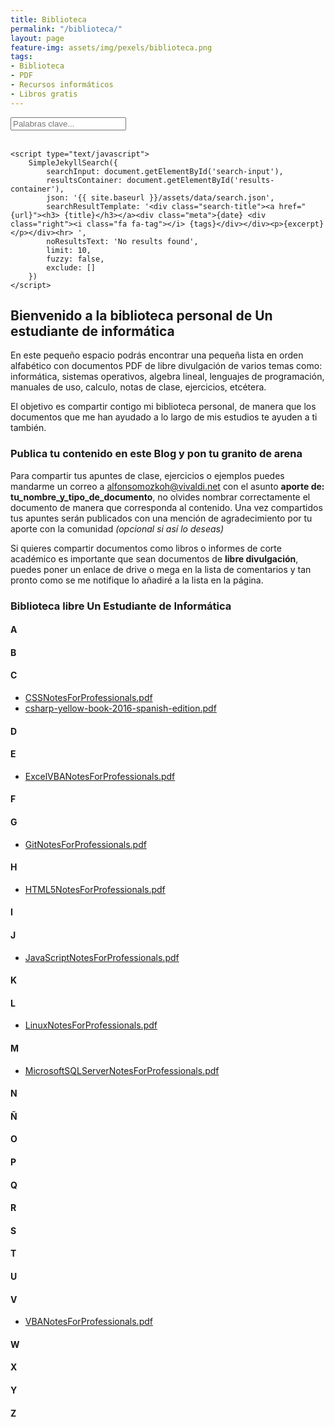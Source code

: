```yaml
---
title: Biblioteca
permalink: "/biblioteca/"
layout: page
feature-img: assets/img/pexels/biblioteca.png
tags:
- Biblioteca
- PDF
- Recursos informáticos
- Libros gratis
---
```

<input type="text" id="search-input" placeholder="Palabras clave..." class="search-bar">
<br>
<br>
<ul id="results-container"></ul>

<section>
    <!-- Script pointing to jekyll-search.js -->
    <script src="{{ site.baseurl }}/assets/js/vendor/simple-jekyll-search.min.js" type="text/javascript"></script>

    <script type="text/javascript">
        SimpleJekyllSearch({
            searchInput: document.getElementById('search-input'),
            resultsContainer: document.getElementById('results-container'),
            json: '{{ site.baseurl }}/assets/data/search.json',
            searchResultTemplate: '<div class="search-title"><a href="{url}"><h3> {title}</h3></a><div class="meta">{date} <div class="right"><i class="fa fa-tag"></i> {tags}</div></div><p>{excerpt}</p></div><hr> ',
            noResultsText: 'No results found',
            limit: 10,
            fuzzy: false,
            exclude: []
        })
    </script>
</section>

## Bienvenido a la biblioteca personal de Un estudiante de informática

En este pequeño espacio podrás encontrar una pequeña lista en orden alfabético con documentos PDF de libre divulgación de varios temas como: informática, sistemas operativos, algebra lineal, lenguajes de programación, manuales de uso, calculo, notas de clase, ejercicios, etcétera. 

El objetivo es compartir contigo mi biblioteca personal, de manera que los documentos que me han ayudado a lo largo de mis estudios te ayuden a ti también.

### Publica tu contenido en este Blog y pon tu granito de arena 
Para compartir tus apuntes de clase, ejercicios o ejemplos puedes mandarme un correo a [alfonsomozkoh@vivaldi.net](mailto:alonsomozkoh@vivaldi.net) con el asunto **aporte de: tu_nombre_y_tipo_de_documento**, no olvides nombrar correctamente el documento de manera que corresponda al contenido. Una vez compartidos tus apuntes serán publicados con una mención de agradecimiento por tu aporte con la comunidad  *(opcional si así lo deseas)*

Si quieres compartir documentos como libros o informes de corte académico es importante que sean documentos de **libre divulgación**, puedes poner un enlace de drive o mega en la lista de comentarios y tan pronto como se me notifique lo añadiré a la lista en la página.

### Biblioteca libre Un Estudiante de Informática

#### A

#### B

#### C

+ [CSSNotesForProfessionals.pdf](https://github.com/alfonsomozkoh/Docs/raw/master/Libros/CSSNotesForProfessionals.pdf
)
+ [csharp-yellow-book-2016-spanish-edition.pdf](https://github.com/alfonsomozkoh/Docs/raw/master/Libros/csharp-yellow-book-2016-spanish-edition.pdf)

#### D

#### E

+ [ExcelVBANotesForProfessionals.pdf](https://github.com/alfonsomozkoh/Docs/raw/master/Libros/ExcelVBANotesForProfessionals.pdf)

#### F

#### G

+ [GitNotesForProfessionals.pdf](https://github.com/alfonsomozkoh/Docs/raw/master/Libros/GitNotesForProfessionals.pdf
)

#### H

+ [HTML5NotesForProfessionals.pdf](https://github.com/alfonsomozkoh/Docs/raw/master/Libros/HTML5NotesForProfessionals.pdf)

#### I

#### J

+ [JavaScriptNotesForProfessionals.pdf](https://github.com/alfonsomozkoh/Docs/raw/master/Libros/JavaScriptNotesForProfessionals.pdf)

#### K

#### L

+ [LinuxNotesForProfessionals.pdf](https://github.com/alfonsomozkoh/Docs/raw/master/Libros/LinuxNotesForProfessionals.pdf)

#### M

+ [MicrosoftSQLServerNotesForProfessionals.pdf](https://github.com/alfonsomozkoh/Docs/raw/master/Libros/MicrosoftSQLServerNotesForProfessionals.pdf)

#### N

#### Ñ

#### O

#### P

#### Q

#### R

#### S

#### T

#### U

#### V

+ [VBANotesForProfessionals.pdf](https://github.com/alfonsomozkoh/Docs/raw/master/Libros/VBANotesForProfessionals.pdf
)

#### W

#### X

#### Y

#### Z


